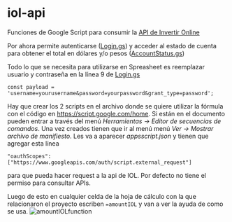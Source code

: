 # iol-api
Funciones de Google Script para consumir la [API de Invertir Online](https://api.invertironline.com/)

Por ahora permite autenticarse ([Login.gs](../master/Login.gs)) y acceder al estado de cuenta para obtener el total en dólares y/o pesos ([AccountStatus.gs](../master/AccountStatus.gs))

Todo lo que se necesita para utilizarse en Spreasheet es reemplazar usuario y contraseña en la línea 9 de [Login.gs](../master/Login.gs)

`const payload = 'username=yourusername&password=yourpassword&grant_type=password';`

Hay que crear los 2 scripts en el archivo donde se quiere utilizar la fórmula con el código en https://script.google.com/home. Si están en el documento pueden entrar a través del menú *Herramientas -> Editor de secuencias de comandos*. Una vez creados tienen que ir al menú menú *Ver -> Mostrar archivo de manifiesto*. Les va a aparecer _appsscript.json_ y tienen que agregar esta línea 

`"oauthScopes": ["https://www.googleapis.com/auth/script.external_request"]`

para que pueda hacer request a la api de IOL. Por defecto no tiene el permiso para consultar APIs.

Luego de esto en cualquier celda de la hoja de cálculo con la que relacionaron el proyecto escriben `=amountIOL` y van a ver la ayuda de como se usa. 
![amountIOLfunction](https://imgur.com/bsOtw0o)
